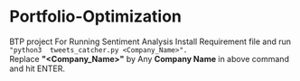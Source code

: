 # Portfolio-Optimization
BTP project
For Running Sentiment Analysis Install Requirement file and run  
```"python3  tweets_catcher.py <Company_Name>".```  
Replace **"<Company_Name>"** by Any **Company Name** in above command and hit ENTER.  
